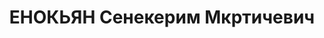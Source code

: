---
title: ЕНОКЬЯН Сенекерим Мкртичевич
description: 1892 г.р., опытный специалист, военный инженер, по планам Якира, утвержденным
  в Москве, строил стратегические шоссейные дороги от Днепра до границы
---